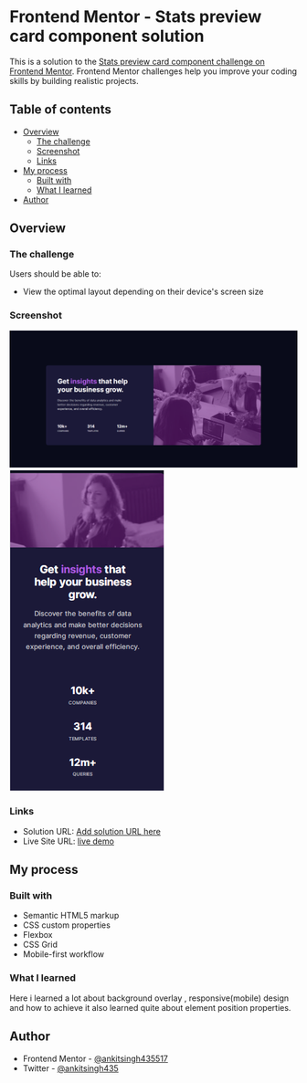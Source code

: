 # Frontend Mentor - Stats preview card component solution

This is a solution to the [Stats preview card component challenge on Frontend Mentor](https://www.frontendmentor.io/challenges/stats-preview-card-component-8JqbgoU62). Frontend Mentor challenges help you improve your coding skills by building realistic projects. 

## Table of contents

- [Overview](#overview)
  - [The challenge](#the-challenge)
  - [Screenshot](#screenshot)
  - [Links](#links)
- [My process](#my-process)
  - [Built with](#built-with)
  - [What I learned](#what-i-learned)
- [Author](#author)


## Overview

### The challenge

Users should be able to:

- View the optimal layout depending on their device's screen size

### Screenshot

![](./images/Screenshot-desktop.png)
![](./images/Screenshot-mobile.png)


### Links

- Solution URL: [Add solution URL here](https://your-solution-url.com)
- Live Site URL: [live demo](https://ankitsingh435517.github.io/Stats-preview-card-component/)

## My process

### Built with

- Semantic HTML5 markup
- CSS custom properties
- Flexbox
- CSS Grid
- Mobile-first workflow

### What I learned

Here i learned a lot about background overlay , responsive(mobile) design and how to achieve it also learned quite about element position properties.

## Author

- Frontend Mentor - [@ankitsingh435517](https://www.frontendmentor.io/profile/ankitsingh435517)
- Twitter - [@ankitsingh435](https://www.twitter.com/ankitsingh435)

